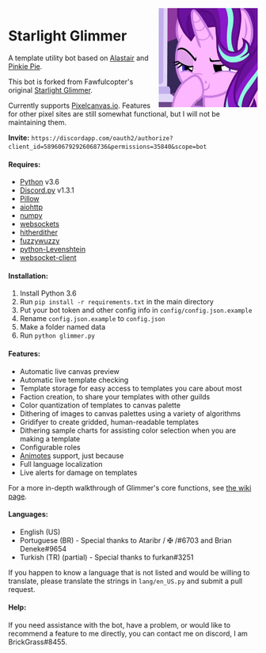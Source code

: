 <img align="right" width="200" height="200" src="avatar.jpg">

# Starlight Glimmer
A template utility bot based on [Alastair](Make-Alastair-Great-Again) and [Pinkie Pie](https://pastebin.com/Tg1p5AnW).

This bot is forked from Fawfulcopter's original [Starlight Glimmer](https://github.com/DiamondIceNS/StarlightGlimmer).

Currently supports [Pixelcanvas.io](https://pixelcanvas.io/). Features for other pixel sites are still somewhat functional, but I will not be maintaining them.

**Invite:** `https://discordapp.com/oauth2/authorize?client_id=589606792926068736&permissions=35840&scope=bot`

#### Requires:
- [Python](https://www.python.org/downloads/release/python-365/) v3.6
- [Discord.py](https://github.com/Rapptz/discord.py/) v1.3.1
- [Pillow](https://pillow.readthedocs.io/en/latest/installation.html)
- [aiohttp](https://aiohttp.readthedocs.io/en/stable/) 
- [numpy](https://www.scipy.org/scipylib/download.html) 
- [websockets](https://pypi.org/project/websockets/)
- [hitherdither](https://www.github.com/hbldh/hitherdither)
- [fuzzywuzzy](https://github.com/seatgeek/fuzzywuzzy) 
- [python-Levenshtein](https://github.com/ztane/python-Levenshtein/) 
- [websocket-client](https://pypi.org/project/websocket_client/)

#### Installation:
1. Install Python 3.6
2. Run `pip install -r requirements.txt` in the main directory
3. Put your bot token and other config info in `config/config.json.example`
3. Rename `config.json.example` to `config.json`
4. Make a folder named data
4. Run `python glimmer.py`

#### Features:
- Automatic live canvas preview
- Automatic live template checking
- Template storage for easy access to templates you care about most
- Faction creation, to share your templates with other guilds
- Color quantization of templates to canvas palette
- Dithering of images to canvas palettes using a variety of algorithms
- Gridifyer to create gridded, human-readable templates
- Dithering sample charts for assisting color selection when you are making a template
- Configurable roles
- [Animotes](https://github.com/ev1l0rd/animotes) support, just because
- Full language localization
- Live alerts for damage on templates

For a more in-depth walkthrough of Glimmer's core functions, see [the wiki page](https://github.com/BrickGrass/StarlightGlimmer/wiki).

#### Languages:
- English (US)
- Portuguese (BR) - Special thanks to Ataribr / ✠ /#6703 and Brian Deneke#9654
- Turkish (TR) (partial) - Special thanks to furkan#3251

If you happen to know a language that is not listed and would be willing to translate, please translate the strings in `lang/en_US.py` and submit a pull request.

#### Help:
If you need assistance with the bot, have a problem, or would like to recommend a feature to me directly, you can contact me on discord, I am BrickGrass#8455.

[avatar]: avatar.jpg
